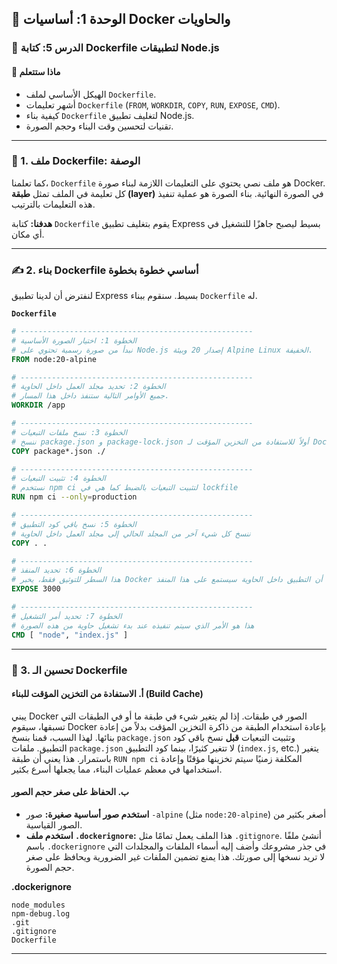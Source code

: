 ## 🐳 الوحدة 1: أساسيات Docker والحاويات

### 📘 الدرس 5: كتابة Dockerfile لتطبيقات Node.js

#### 🧠 **ماذا ستتعلم**
* الهيكل الأساسي لملف `Dockerfile`.
* أشهر تعليمات `Dockerfile` (`FROM`, `WORKDIR`, `COPY`, `RUN`, `EXPOSE`, `CMD`).
* كيفية بناء `Dockerfile` لتغليف تطبيق Node.js.
* تقنيات لتحسين وقت البناء وحجم الصورة.

---
### 📜 1. ملف Dockerfile: الوصفة
كما تعلمنا، `Dockerfile` هو ملف نصي يحتوي على التعليمات اللازمة لبناء صورة Docker. كل تعليمة في الملف تمثل **طبقة (layer)** في الصورة النهائية. بناء الصورة هو عملية تنفيذ هذه التعليمات بالترتيب.

**هدفنا:** كتابة `Dockerfile` يقوم بتغليف تطبيق Express بسيط ليصبح جاهزًا للتشغيل في أي مكان.

---
### ✍️ 2. بناء Dockerfile أساسي خطوة بخطوة
لنفترض أن لدينا تطبيق Express بسيط. سنقوم ببناء `Dockerfile` له.

**`Dockerfile`**
```dockerfile
# ----------------------------------------------------
# الخطوة 1: اختيار الصورة الأساسية
# نبدأ من صورة رسمية تحتوي على Node.js إصدار 20 وبيئة Alpine Linux الخفيفة.
FROM node:20-alpine

# ----------------------------------------------------
# الخطوة 2: تحديد مجلد العمل داخل الحاوية
# جميع الأوامر التالية ستنفذ داخل هذا المسار.
WORKDIR /app

# ----------------------------------------------------
# الخطوة 3: نسخ ملفات التبعيات
# ننسخ package.json و package-lock.json أولاً للاستفادة من التخزين المؤقت لـ Docker
COPY package*.json ./

# ----------------------------------------------------
# الخطوة 4: تثبيت التبعيات
# نستخدم npm ci لتثبيت التبعيات بالضبط كما هي في lockfile
RUN npm ci --only=production

# ----------------------------------------------------
# الخطوة 5: نسخ باقي كود التطبيق
# ننسخ كل شيء آخر من المجلد الحالي إلى مجلد العمل داخل الحاوية
COPY . .

# ----------------------------------------------------
# الخطوة 6: تحديد المنفذ
# هذا السطر للتوثيق فقط، يخبر Docker أن التطبيق داخل الحاوية سيستمع على هذا المنفذ
EXPOSE 3000

# ----------------------------------------------------
# الخطوة 7: تحديد أمر التشغيل
# هذا هو الأمر الذي سيتم تنفيذه عند بدء تشغيل حاوية من هذه الصورة
CMD [ "node", "index.js" ]
```

---
### 🚀 3. تحسين الـ Dockerfile

#### **أ. الاستفادة من التخزين المؤقت للبناء (Build Cache)**
يبني Docker الصور في طبقات. إذا لم يتغير شيء في طبقة ما أو في الطبقات التي تسبقها، سيقوم Docker بإعادة استخدام الطبقة من ذاكرة التخزين المؤقت بدلاً من إعادة بنائها.
لهذا السبب، قمنا بنسخ `package.json` وتثبيت التبعيات **قبل** نسخ باقي كود التطبيق. ملفات `package.json` لا تتغير كثيرًا، بينما كود التطبيق (`index.js`, etc.) يتغير باستمرار. هذا يعني أن طبقة `RUN npm ci` المكلفة زمنيًا سيتم تخزينها مؤقتًا وإعادة استخدامها في معظم عمليات البناء، مما يجعلها أسرع بكثير.

#### **ب. الحفاظ على صغر حجم الصور**
* **استخدم صور أساسية صغيرة:** صور `-alpine` (مثل `node:20-alpine`) أصغر بكثير من الصور القياسية.
* **استخدم ملف `.dockerignore`:** هذا الملف يعمل تمامًا مثل `.gitignore`. أنشئ ملفًا باسم `.dockerignore` في جذر مشروعك وأضف إليه أسماء الملفات والمجلدات التي لا تريد نسخها إلى صورتك. هذا يمنع تضمين الملفات غير الضرورية ويحافظ على صغر حجم الصورة.

**.dockerignore**
```
node_modules
npm-debug.log
.git
.gitignore
Dockerfile
```

---
